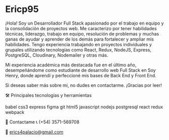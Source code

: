 # Ericp95


¡Hola! Soy un Desarrollador Full Stack apasionado por el trabajo en equipo y la consolidación de proyectos web. Me caracterizo por tener habilidades técnicas, liderazgo, trabajo en equipo, resolución de problemas y muchas ganas de ayudar y aprender de los demás para fortalecer y ampliar mis habilidades. Tengo experiencia trabajando en proyectos individuales y grupales utilizando tecnologías como React, Redux, NodeJS, Express, PostgreSQL, Cloudinary, Nodemailer y otras más.

Mi experiencia académica más destacada fue en el último año, desempeñándome como estudiante de desarrollo web Full Stack en Soy Henry, donde aprendí y perfeccioné mis bases de Back End y Front End.

Si deseas saber más sobre mí, no dudes en contactarme. ¡Gracias por leer!

🛠️ Principales tecnologías y herramientas

babel css3 express figma git html5 javascript nodejs postgresql react redux webpack

📧 Contactame
📞 (+54) 3571-569708

📧 erics4palacio@gmail.com
